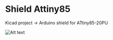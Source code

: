 # Shield Attiny85
Kicad project -> Arduino shield for ATtiny85-20PU

![Alt text](shield-attiny/images/shield_pcb_3d.jpg?raw=true "Optional Title")
